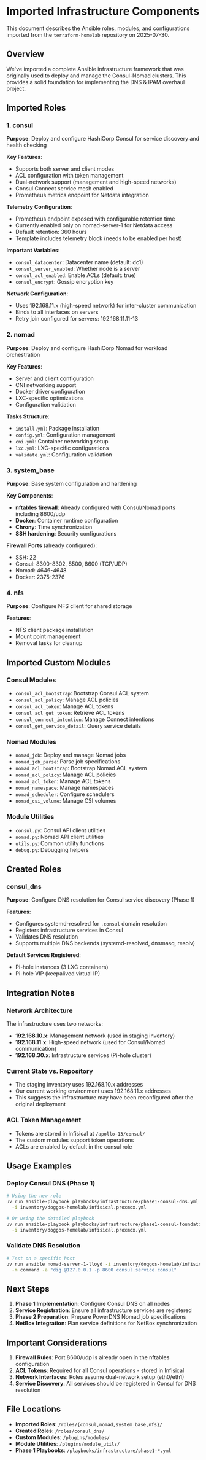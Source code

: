 # Imported Infrastructure Components

This document describes the Ansible roles, modules, and configurations imported from the `terraform-homelab` repository on 2025-07-30.

## Overview

We've imported a complete Ansible infrastructure framework that was originally used to deploy and manage the Consul-Nomad clusters. This provides a solid foundation for implementing the DNS & IPAM overhaul project.

## Imported Roles

### 1. consul
**Purpose**: Deploy and configure HashiCorp Consul for service discovery and health checking

**Key Features**:
- Supports both server and client modes
- ACL configuration with token management
- Dual-network support (management and high-speed networks)
- Consul Connect service mesh enabled
- Prometheus metrics endpoint for Netdata integration

**Telemetry Configuration**:
- Prometheus endpoint exposed with configurable retention time
- Currently enabled only on nomad-server-1 for Netdata access
- Default retention: 360 hours
- Template includes telemetry block (needs to be enabled per host)

**Important Variables**:
- `consul_datacenter`: Datacenter name (default: dc1)
- `consul_server_enabled`: Whether node is a server
- `consul_acl_enabled`: Enable ACLs (default: true)
- `consul_encrypt`: Gossip encryption key

**Network Configuration**:
- Uses 192.168.11.x (high-speed network) for inter-cluster communication
- Binds to all interfaces on servers
- Retry join configured for servers: 192.168.11.11-13

### 2. nomad
**Purpose**: Deploy and configure HashiCorp Nomad for workload orchestration

**Key Features**:
- Server and client configuration
- CNI networking support
- Docker driver configuration
- LXC-specific optimizations
- Configuration validation

**Tasks Structure**:
- `install.yml`: Package installation
- `config.yml`: Configuration management
- `cni.yml`: Container networking setup
- `lxc.yml`: LXC-specific configurations
- `validate.yml`: Configuration validation

### 3. system_base
**Purpose**: Base system configuration and hardening

**Key Components**:
- **nftables firewall**: Already configured with Consul/Nomad ports including 8600/udp
- **Docker**: Container runtime configuration
- **Chrony**: Time synchronization
- **SSH hardening**: Security configurations

**Firewall Ports** (already configured):
- SSH: 22
- Consul: 8300-8302, 8500, 8600 (TCP/UDP)
- Nomad: 4646-4648
- Docker: 2375-2376

### 4. nfs
**Purpose**: Configure NFS client for shared storage

**Features**:
- NFS client package installation
- Mount point management
- Removal tasks for cleanup

## Imported Custom Modules

### Consul Modules
- `consul_acl_bootstrap`: Bootstrap Consul ACL system
- `consul_acl_policy`: Manage ACL policies
- `consul_acl_token`: Manage ACL tokens
- `consul_acl_get_token`: Retrieve ACL tokens
- `consul_connect_intention`: Manage Connect intentions
- `consul_get_service_detail`: Query service details

### Nomad Modules
- `nomad_job`: Deploy and manage Nomad jobs
- `nomad_job_parse`: Parse job specifications
- `nomad_acl_bootstrap`: Bootstrap Nomad ACL system
- `nomad_acl_policy`: Manage ACL policies
- `nomad_acl_token`: Manage ACL tokens
- `nomad_namespace`: Manage namespaces
- `nomad_scheduler`: Configure schedulers
- `nomad_csi_volume`: Manage CSI volumes

### Module Utilities
- `consul.py`: Consul API client utilities
- `nomad.py`: Nomad API client utilities
- `utils.py`: Common utility functions
- `debug.py`: Debugging helpers

## Created Roles

### consul_dns
**Purpose**: Configure DNS resolution for Consul service discovery (Phase 1)

**Features**:
- Configures systemd-resolved for `.consul` domain resolution
- Registers infrastructure services in Consul
- Validates DNS resolution
- Supports multiple DNS backends (systemd-resolved, dnsmasq, resolv)

**Default Services Registered**:
- Pi-hole instances (3 LXC containers)
- Pi-hole VIP (keepalived virtual IP)

## Integration Notes

### Network Architecture
The infrastructure uses two networks:
- **192.168.10.x**: Management network (used in staging inventory)
- **192.168.11.x**: High-speed network (used for Consul/Nomad communication)
- **192.168.30.x**: Infrastructure services (Pi-hole cluster)

### Current State vs. Repository
- The staging inventory uses 192.168.10.x addresses
- Our current working environment uses 192.168.11.x addresses
- This suggests the infrastructure may have been reconfigured after the original deployment

### ACL Token Management
- Tokens are stored in Infisical at `/apollo-13/consul/`
- The custom modules support token operations
- ACLs are enabled by default in the consul role

## Usage Examples

### Deploy Consul DNS (Phase 1)
```bash
# Using the new role
uv run ansible-playbook playbooks/infrastructure/phase1-consul-dns.yml \
  -i inventory/doggos-homelab/infisical.proxmox.yml

# Or using the detailed playbook
uv run ansible-playbook playbooks/infrastructure/phase1-consul-foundation.yml \
  -i inventory/doggos-homelab/infisical.proxmox.yml
```

### Validate DNS Resolution

```bash
# Test on a specific host
uv run ansible nomad-server-1-lloyd -i inventory/doggos-homelab/infisical.proxmox.yml \
  -m command -a "dig @127.0.0.1 -p 8600 consul.service.consul"
```

## Next Steps

1. **Phase 1 Implementation**: Configure Consul DNS on all nodes
2. **Service Registration**: Ensure all infrastructure services are registered
3. **Phase 2 Preparation**: Prepare PowerDNS Nomad job specifications
4. **NetBox Integration**: Plan service definitions for NetBox synchronization

## Important Considerations

1. **Firewall Rules**: Port 8600/udp is already open in the nftables configuration
2. **ACL Tokens**: Required for all Consul operations - stored in Infisical
3. **Network Interfaces**: Roles assume dual-network setup (eth0/eth1)
4. **Service Discovery**: All services should be registered in Consul for DNS resolution

## File Locations

- **Imported Roles**: `/roles/{consul,nomad,system_base,nfs}/`
- **Created Roles**: `/roles/consul_dns/`
- **Custom Modules**: `/plugins/modules/`
- **Module Utilities**: `/plugins/module_utils/`
- **Phase 1 Playbooks**: `/playbooks/infrastructure/phase1-*.yml`
